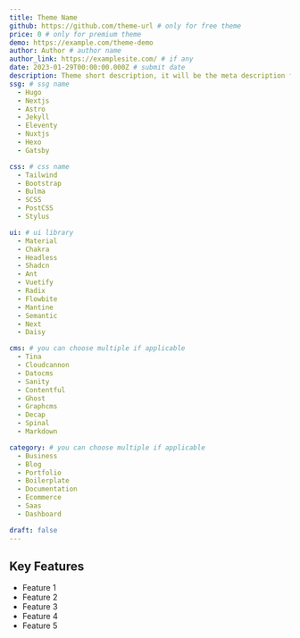 ```yaml
---
title: Theme Name
github: https://github.com/theme-url # only for free theme
price: 0 # only for premium theme
demo: https://example.com/theme-demo
author: Author # author name
author_link: https://examplesite.com/ # if any
date: 2023-01-29T00:00:00.000Z # submit date
description: Theme short description, it will be the meta description for the theme also.
ssg: # ssg name
  - Hugo
  - Nextjs
  - Astro
  - Jekyll
  - Eleventy
  - Nuxtjs
  - Hexo
  - Gatsby

css: # css name
  - Tailwind
  - Bootstrap
  - Bulma
  - SCSS
  - PostCSS
  - Stylus

ui: # ui library
  - Material
  - Chakra
  - Headless
  - Shadcn
  - Ant
  - Vuetify
  - Radix
  - Flowbite
  - Mantine
  - Semantic
  - Next
  - Daisy

cms: # you can choose multiple if applicable
  - Tina
  - Cloudcannon
  - Datocms
  - Sanity
  - Contentful
  - Ghost
  - Graphcms
  - Decap
  - Spinal
  - Markdown

category: # you can choose multiple if applicable
  - Business
  - Blog
  - Portfolio
  - Boilerplate
  - Documentation
  - Ecommerce
  - Saas
  - Dashboard

draft: false
---
```

## Key Features

- Feature 1
- Feature 2
- Feature 3
- Feature 4
- Feature 5
